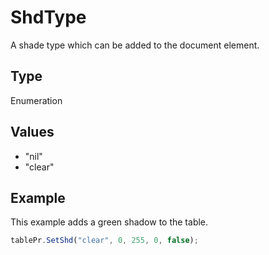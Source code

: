 # ShdType

A shade type which can be added to the document element.

## Type

Enumeration

## Values

- "nil"
- "clear"


## Example

This example adds a green shadow to the table.

```javascript editor-
tablePr.SetShd("clear", 0, 255, 0, false);
```
